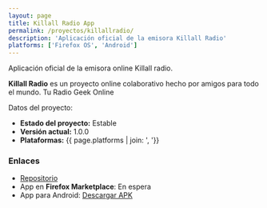 ```yaml
---
layout: page
title: Killall Radio App
permalink: /proyectos/killallradio/
description: 'Aplicación oficial de la emisora Killall Radio'
platforms: ['Firefox OS', 'Android']
---
```


Aplicación oficial de la emisora online Killall radio.

**Killall Radio** es un proyecto online colaborativo hecho por amigos para todo el mundo. Tu Radio Geek Online

Datos del proyecto:

* **Estado del proyecto:** Estable
* **Versión actual:** 1.0.0
* **Plataformas:** {{ page.platforms | join: ', '}}

### Enlaces

* [Repositorio](https://github.com/son-link/killallradioapp)
* App en **Firefox Marketplace**: En espera
* App para Android: [Descargar APK](https://dl.dropboxusercontent.com/u/58286032/programas/killallradioapp-1.0.0.apk)
